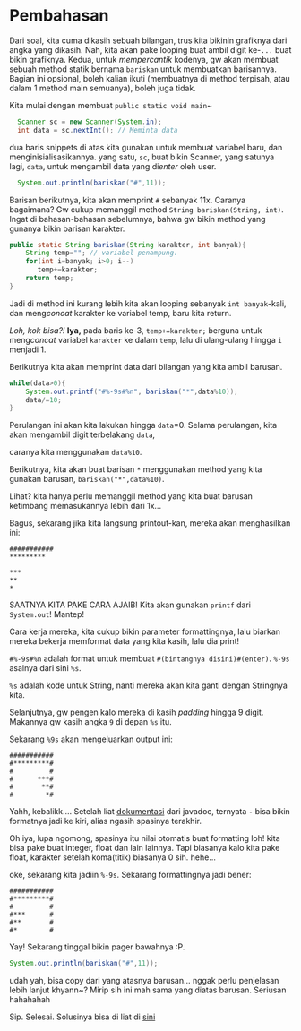 # Pembahasan
Dari soal, kita cuma dikasih sebuah bilangan, trus kita bikinin grafiknya dari angka yang dikasih. Nah, kita akan pake looping buat ambil digit ke-`...` buat bikin grafiknya.
Kedua, untuk *mempercantik* kodenya, gw akan membuat sebuah method statik bernama `bariskan` untuk membuatkan barisannya. Bagian ini opsional, boleh kalian ikuti (membuatnya di method terpisah, atau dalam 1 method main semuanya), boleh juga tidak.

Kita mulai dengan membuat `public static void main`~

```java
  Scanner sc = new Scanner(System.in);
  int data = sc.nextInt(); // Meminta data
```
dua baris snippets di atas kita gunakan untuk membuat variabel baru, dan menginisialisasikannya.
yang satu, `sc`, buat bikin Scanner, yang satunya lagi, `data`, untuk mengambil data yang di*enter* oleh user.

```java
  System.out.println(bariskan("#",11));
```
Barisan berikutnya, kita akan memprint `#` sebanyak 11x. Caranya bagaimana? Gw cukup memanggil method `String bariskan(String, int)`. Ingat di bahasan-bahasan sebelumnya, bahwa gw bikin method yang gunanya bikin barisan karakter.

```java
public static String bariskan(String karakter, int banyak){
    String temp=""; // variabel penampung.
    for(int i=banyak; i>0; i--)
       temp+=karakter;
    return temp;
}
```
Jadi di method ini kurang lebih kita akan looping sebanyak `int banyak`-kali, dan meng*concat* karakter ke variabel temp, baru kita return.

*Loh, kok bisa?!* **Iya,** pada baris ke-3, `temp+=karakter;` berguna untuk meng*concat* variabel `karakter` ke dalam `temp`, lalu di ulang-ulang hingga `i` menjadi 1.


Berikutnya kita akan memprint data dari bilangan yang kita ambil barusan.

```java
while(data>0){
    System.out.printf("#%-9s#%n", bariskan("*",data%10));
    data/=10;
}
```
Perulangan ini akan kita lakukan hingga `data`=0. Selama perulangan, kita akan mengambil digit terbelakang `data`,

caranya kita menggunakan `data%10`.

Berikutnya, kita akan buat barisan `*` menggunakan method yang kita gunakan barusan, `bariskan("*",data%10)`.

Lihat? kita hanya perlu memanggil method yang kita buat barusan ketimbang memasukannya lebih dari 1x...

Bagus, sekarang jika kita langsung printout-kan, mereka akan menghasilkan ini:

```plain
###########
*********

***
**
*
```
SAATNYA KITA PAKE CARA AJAIB! Kita akan gunakan `printf` dari `System.out`! Mantep!

Cara kerja mereka, kita cukup bikin parameter formattingnya, lalu biarkan mereka bekerja memformat data yang kita kasih, lalu dia print!

`#%-9s#%n` adalah format untuk membuat `#(bintangnya disini)#(enter)`. `%-9s` asalnya dari sini `%s`.

`%s` adalah kode untuk String, nanti mereka akan kita ganti dengan Stringnya kita.

Selanjutnya, gw pengen kalo mereka di kasih *padding* hingga 9 digit. Makannya gw kasih angka `9` di depan `%s` itu.

Sekarang `%9s` akan mengeluarkan output ini:

```
###########
#*********#
#         #
#      ***#
#       **#
#        *#
```
Yahh, kebalikk.... Setelah liat [dokumentasi](https://docs.oracle.com/javase/tutorial/java/data/numberformat.html) dari javadoc, ternyata `-` bisa bikin formatnya jadi ke kiri, alias ngasih spasinya terakhir.

Oh iya, lupa ngomong, spasinya itu nilai otomatis buat formatting loh! kita bisa pake buat integer, float dan lain lainnya. Tapi biasanya kalo kita pake float, karakter setelah koma(titik) biasanya 0 sih. hehe...

oke, sekarang kita jadiin `%-9s`. Sekarang formattingnya jadi bener:

```
###########
#*********#
#         #
#***      #
#**       #
#*        #
```

Yay! Sekarang tinggal bikin pager bawahnya :P.

```java
System.out.println(bariskan("#",11));
```

udah yah, bisa copy dari yang atasnya barusan... nggak perlu penjelasan lebih lanjut khyann~? Mirip sih ini mah sama yang diatas barusan. Seriusan hahahahah

Sip. Selesai.
Solusinya bisa di liat di [sini](Batang.java)
